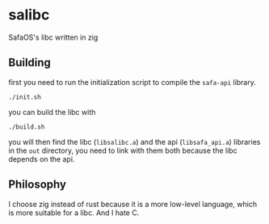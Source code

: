 # salibc
SafaOS's libc written in zig

## Building
first you need to run the initialization script to compile the `safa-api` library.
```
./init.sh
```

you can build the libc with
```
./build.sh
```

you will then find the libc (`libsalibc.a`) and the api (`libsafa_api.a`) libraries in the `out` directory,
you need to link with them both because the libc depends on the api.

## Philosophy
I choose zig instead of rust because it is a more low-level language, which is more suitable for a libc.
And I hate C.
